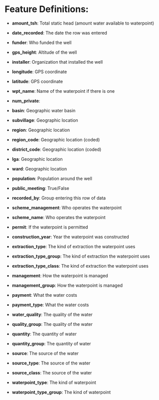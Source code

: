 # Feature Definitions:
- **amount_tsh**:  Total static head (amount water available to waterpoint)

- **date_recorded**:  The date the row was entered

- **funder**:  Who funded the well

- **gps_height**:  Altitude of the well

- **installer**:  Organization that installed the well

- **longitude**:  GPS coordinate

- **latitude**:  GPS coordinate

- **wpt_name**:  Name of the waterpoint if there is one

- **num_private**: 

- **basin**:  Geographic water basin

- **subvillage**:  Geographic location

- **region**:  Geographic location

- **region_code**:  Geographic location (coded)

- **district_code**:  Geographic location (coded)

- **lga**:  Geographic location

- **ward**:  Geographic location

- **population**:  Population around the well

- **public_meeting**:  True/False

- **recorded_by**:  Group entering this row of data

- **scheme_management**:  Who operates the waterpoint

- **scheme_name**:  Who operates the waterpoint

- **permit**:  If the waterpoint is permitted

- **construction_year**:  Year the waterpoint was constructed

- **extraction_type**:  The kind of extraction the waterpoint uses

- **extraction_type_group**:  The kind of extraction the waterpoint uses

- **extraction_type_class**:  The kind of extraction the waterpoint uses

- **management**:  How the waterpoint is managed

- **management_group**:  How the waterpoint is managed

- **payment**:  What the water costs

- **payment_type**:  What the water costs

- **water_quality**:  The quality of the water

- **quality_group**:  The quality of the water

- **quantity**:  The quantity of water

- **quantity_group**:  The quantity of water

- **source**:  The source of the water

- **source_type**:  The source of the water

- **source_class**:  The source of the water

- **waterpoint_type**:  The kind of waterpoint

- **waterpoint_type_group**:  The kind of waterpoint

